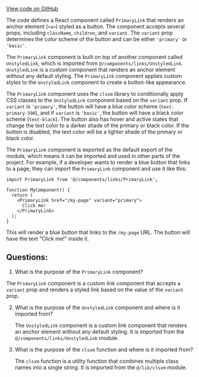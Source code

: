 [View code on GitHub](zoo-labs/zoo/blob/master/foundation/src/components/links/PrimaryLink.tsx)

The code defines a React component called `PrimaryLink` that renders an anchor element (`<a>`) styled as a button. The component accepts several props, including `className`, `children`, and `variant`. The `variant` prop determines the color scheme of the button and can be either `'primary'` or `'basic'`. 

The `PrimaryLink` component is built on top of another component called `UnstyledLink`, which is imported from `@/components/links/UnstyledLink`. `UnstyledLink` is a custom component that renders an anchor element without any default styling. The `PrimaryLink` component applies custom styles to the `UnstyledLink` component to create a button-like appearance.

The `PrimaryLink` component uses the `clsxm` library to conditionally apply CSS classes to the `UnstyledLink` component based on the `variant` prop. If `variant` is `'primary'`, the button will have a blue color scheme (`text-primary-500`), and if `variant` is `'basic'`, the button will have a black color scheme (`text-black`). The button also has hover and active states that change the text color to a darker shade of the primary or black color. If the button is disabled, the text color will be a lighter shade of the primary or black color.

The `PrimaryLink` component is exported as the default export of the module, which means it can be imported and used in other parts of the project. For example, if a developer wants to render a blue button that links to a page, they can import the `PrimaryLink` component and use it like this:

```
import PrimaryLink from '@/components/links/PrimaryLink';

function MyComponent() {
  return (
    <PrimaryLink href="/my-page" variant="primary">
      Click me!
    </PrimaryLink>
  );
}
```

This will render a blue button that links to the `/my-page` URL. The button will have the text "Click me!" inside it.
## Questions: 
 1. What is the purpose of the `PrimaryLink` component?
   
   The `PrimaryLink` component is a custom link component that accepts a `variant` prop and renders a styled link based on the value of the `variant` prop.

2. What is the purpose of the `UnstyledLink` component and where is it imported from?
   
   The `UnstyledLink` component is a custom link component that renders an anchor element without any default styling. It is imported from the `@/components/links/UnstyledLink` module.

3. What is the purpose of the `clsxm` function and where is it imported from?
   
   The `clsxm` function is a utility function that combines multiple class names into a single string. It is imported from the `@/lib/clsxm` module.